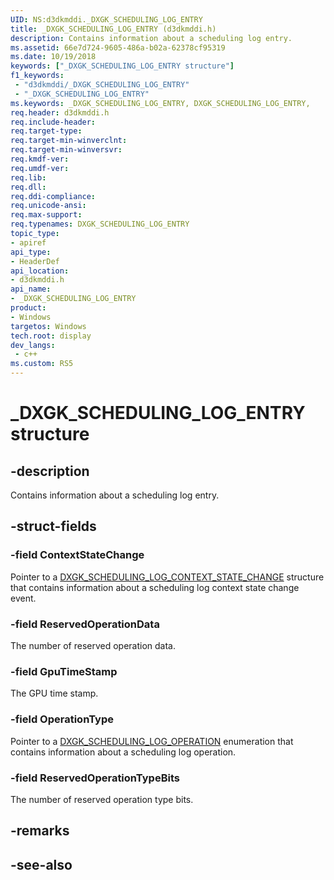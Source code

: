 ```yaml
---
UID: NS:d3dkmddi._DXGK_SCHEDULING_LOG_ENTRY
title: _DXGK_SCHEDULING_LOG_ENTRY (d3dkmddi.h)
description: Contains information about a scheduling log entry.
ms.assetid: 66e7d724-9605-486a-b02a-62378cf95319
ms.date: 10/19/2018
keywords: ["_DXGK_SCHEDULING_LOG_ENTRY structure"]
f1_keywords:
 - "d3dkmddi/_DXGK_SCHEDULING_LOG_ENTRY"
 - "_DXGK_SCHEDULING_LOG_ENTRY"
ms.keywords: _DXGK_SCHEDULING_LOG_ENTRY, DXGK_SCHEDULING_LOG_ENTRY,
req.header: d3dkmddi.h
req.include-header:
req.target-type:
req.target-min-winverclnt:
req.target-min-winversvr:
req.kmdf-ver:
req.umdf-ver:
req.lib:
req.dll:
req.ddi-compliance:
req.unicode-ansi:
req.max-support:
req.typenames: DXGK_SCHEDULING_LOG_ENTRY
topic_type:
- apiref
api_type:
- HeaderDef
api_location:
- d3dkmddi.h
api_name:
- _DXGK_SCHEDULING_LOG_ENTRY
product:
- Windows
targetos: Windows
tech.root: display
dev_langs:
 - c++
ms.custom: RS5
---
```


# _DXGK_SCHEDULING_LOG_ENTRY structure

## -description

Contains information about a scheduling log entry.

## -struct-fields

### -field ContextStateChange

Pointer to a [DXGK_SCHEDULING_LOG_CONTEXT_STATE_CHANGE](ns-d3dkmddi-_dxgk_scheduling_log_context_state_change.md) structure that contains information about a scheduling log context state change event.

### -field ReservedOperationData

The number of reserved operation data.

### -field GpuTimeStamp

The GPU time stamp.

### -field OperationType

Pointer to a [DXGK_SCHEDULING_LOG_OPERATION](ne-d3dkmddi-_dxgk_scheduling_log_operation.md) enumeration that contains information about a scheduling log operation.

### -field ReservedOperationTypeBits

The number of reserved operation type bits.

## -remarks

## -see-also
